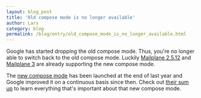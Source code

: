 ```yaml
---
layout: blog_post
title: 'Old compose mode is no longer available'
author: Lars
category: blog
permalink: /blog/entry/old_compose_mode_is_no_longer_available.html
---
```


Google has started dropping the old compose mode. Thus, you're no longer able to switch back to the old compose mode. Luckily [Mailplane 2.5.12](/download) and [Mailplane 3](/download) are already supporting the new compose mode.

The [new compose mode](http://gmailblog.blogspot.ch/2012/10/introducing-new-compose-in-gmail.html) has been launched at the end of last year and Google improved it on a continuous basis since then. Check out [their sum up](https://support.google.com/mail/answer/2645922?p=newcompose&hl=en&rd=1) to learn everything that's important about that new compose mode.